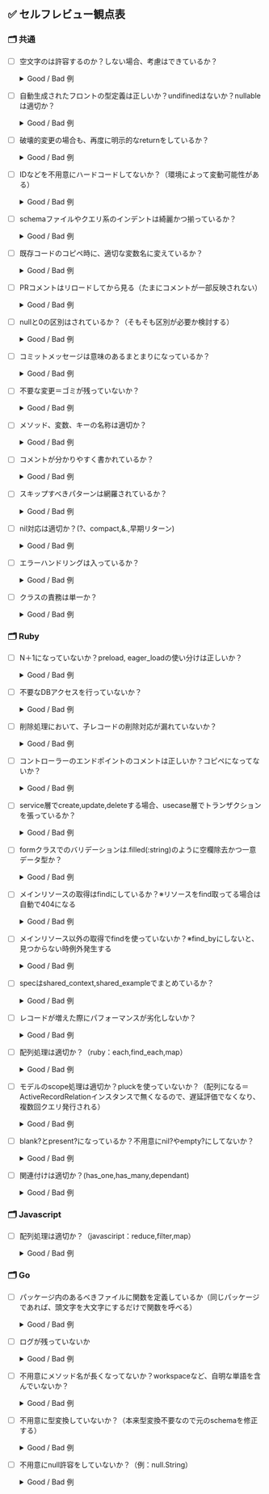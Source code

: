 ## ✅ セルフレビュー観点表


### 🗂 共通
- [ ] 空文字のは許容するのか？しない場合、考慮はできているか？
  <details>
    <summary>Good / Bad 例</summary>

    ✅ **Good**  
    - 例1  
    - 例2  

    ❌ **Bad**  
    - 例1  
    - 例2  
  </details>

- [ ] 自動生成されたフロントの型定義は正しいか？undifinedはないか？nullableは適切か？
  <details>
    <summary>Good / Bad 例</summary>

    ✅ **Good**  
    - 例1  
    - 例2  

    ❌ **Bad**  
    - 例1  
    - 例2  
  </details>

- [ ] 破壊的変更の場合も、再度に明示的なreturnをしているか？
  <details>
    <summary>Good / Bad 例</summary>

    ✅ **Good**  
    - 例1  
    - 例2  

    ❌ **Bad**  
    - 例1  
    - 例2  
  </details>

- [ ] IDなどを不用意にハードコードしてないか？（環境によって変動可能性がある）
  <details>
    <summary>Good / Bad 例</summary>

    ✅ **Good**  
    - 例1  
    - 例2  

    ❌ **Bad**  
    - 例1  
    - 例2  
  </details>

- [ ] schemaファイルやクエリ系のインデントは綺麗かつ揃っているか？
  <details>
    <summary>Good / Bad 例</summary>

    ✅ **Good**  
    - 例1  
    - 例2  

    ❌ **Bad**  
    - 例1  
    - 例2  
  </details>

- [ ] 既存コードのコピペ時に、適切な変数名に変えているか？
  <details>
    <summary>Good / Bad 例</summary>

    ✅ **Good**  
    - 例1  
    - 例2  

    ❌ **Bad**  
    - 例1  
    - 例2  
  </details>

- [ ] PRコメントはリロードしてから見る（たまにコメントが一部反映されない）
  <details>
    <summary>Good / Bad 例</summary>

    ✅ **Good**  
    - 例1  
    - 例2  

    ❌ **Bad**  
    - 例1  
    - 例2  
  </details>

- [ ] nullと0の区別はされているか？（そもそも区別が必要か検討する）
  <details>
    <summary>Good / Bad 例</summary>

    ✅ **Good**  
    - 例1  
    - 例2  

    ❌ **Bad**  
    - 例1  
    - 例2  
  </details>

- [ ] コミットメッセージは意味のあるまとまりになっているか？
  <details>
    <summary>Good / Bad 例</summary>

    ✅ **Good**  
    - 例1  
    - 例2  

    ❌ **Bad**  
    - 例1  
    - 例2  
  </details>

- [ ] 不要な変更＝ゴミが残っていないか？
  <details>
    <summary>Good / Bad 例</summary>

    ✅ **Good**  
    - 例1  
    - 例2  

    ❌ **Bad**  
    - 例1  
    - 例2  
  </details>

- [ ] メソッド、変数、キーの名称は適切か？
  <details>
    <summary>Good / Bad 例</summary>

    ✅ **Good**  
    - 例1  
    - 例2  

    ❌ **Bad**  
    - 例1  
    - 例2  
  </details>

- [ ] コメントが分かりやすく書かれているか？
  <details>
    <summary>Good / Bad 例</summary>

    ✅ **Good**  
    - 例1  
    - 例2  

    ❌ **Bad**  
    - 例1  
    - 例2  
  </details>

- [ ] スキップすべきパターンは網羅されているか？
  <details>
    <summary>Good / Bad 例</summary>

    ✅ **Good**  
    - 例1  
    - 例2  

    ❌ **Bad**  
    - 例1  
    - 例2  
  </details>

- [ ] nil対応は適切か？(?、compact,&.,早期リターン)
  <details>
    <summary>Good / Bad 例</summary>

    ✅ **Good**  
    - 例1  
    - 例2  

    ❌ **Bad**  
    - 例1  
    - 例2  
  </details>

- [ ] エラーハンドリングは入っているか？
  <details>
    <summary>Good / Bad 例</summary>

    ✅ **Good**  
    - 例1  
    - 例2  

    ❌ **Bad**  
    - 例1  
    - 例2  
  </details>

- [ ] クラスの責務は単一か？
  <details>
    <summary>Good / Bad 例</summary>

    ✅ **Good**  
    - 例1  
    - 例2  

    ❌ **Bad**  
    - 例1  
    - 例2  
  </details>


### 🗂 Ruby
- [ ] N＋1になっていないか？preload, eager_loadの使い分けは正しいか？
  <details>
    <summary>Good / Bad 例</summary>

    ✅ **Good**  
    - 例1  
    - 例2  

    ❌ **Bad**  
    - 例1  
    - 例2  
  </details>

- [ ] 不要なDBアクセスを行っていないか？
  <details>
    <summary>Good / Bad 例</summary>

    ✅ **Good**  
    - 例1  
    - 例2  

    ❌ **Bad**  
    - 例1  
    - 例2  
  </details>

- [ ] 削除処理において、子レコードの削除対応が漏れていないか？
  <details>
    <summary>Good / Bad 例</summary>

    ✅ **Good**  
    - 例1  
    - 例2  

    ❌ **Bad**  
    - 例1  
    - 例2  
  </details>

- [ ] コントローラーのエンドポイントのコメントは正しいか？コピペになってないか？
  <details>
    <summary>Good / Bad 例</summary>

    ✅ **Good**  
    - 例1  
    - 例2  

    ❌ **Bad**  
    - 例1  
    - 例2  
  </details>

- [ ] service層でcreate,update,deleteする場合、usecase層でトランザクションを張っているか？
  <details>
    <summary>Good / Bad 例</summary>

    ✅ **Good**  
    - 例1  
    - 例2  

    ❌ **Bad**  
    - 例1  
    - 例2  
  </details>

- [ ] formクラスでのバリデーションは.filled(:string)のように空欄除去かつ一意データ型か？
  <details>
    <summary>Good / Bad 例</summary>

    ✅ **Good**  
    - 例1  
    - 例2  

    ❌ **Bad**  
    - 例1  
    - 例2  
  </details>

- [ ] メインリソースの取得はfindにしているか？※リソースをfind取ってる場合は自動で404になる
  <details>
    <summary>Good / Bad 例</summary>

    ✅ **Good**  
    - 例1  
    - 例2  

    ❌ **Bad**  
    - 例1  
    - 例2  
  </details>

- [ ] メインリソース以外の取得でfindを使っていないか？※find_byにしないと、見つからない時例外発生する
  <details>
    <summary>Good / Bad 例</summary>

    ✅ **Good**  
    - 例1  
    - 例2  

    ❌ **Bad**  
    - 例1  
    - 例2  
  </details>

- [ ] specはshared_context,shared_exampleでまとめているか？
  <details>
    <summary>Good / Bad 例</summary>

    ✅ **Good**  
    - 例1  
    - 例2  

    ❌ **Bad**  
    - 例1  
    - 例2  
  </details>

- [ ] レコードが増えた際にパフォーマンスが劣化しないか？
  <details>
    <summary>Good / Bad 例</summary>

    ✅ **Good**  
    - 例1  
    - 例2  

    ❌ **Bad**  
    - 例1  
    - 例2  
  </details>

- [ ] 配列処理は適切か？（ruby：each,find_each,map）
  <details>
    <summary>Good / Bad 例</summary>

    ✅ **Good**  
    - 例1  
    - 例2  

    ❌ **Bad**  
    - 例1  
    - 例2  
  </details>

- [ ] モデルのscope処理は適切か？pluckを使っていないか？（配列になる＝ActiveRecordRelationインスタンスで無くなるので、遅延評価でなくなり、複数回クエリ発行される）
  <details>
    <summary>Good / Bad 例</summary>

    ✅ **Good**  
    - 例1  
    - 例2  

    ❌ **Bad**  
    - 例1  
    - 例2  
  </details>

- [ ] blank?とpresent?になっているか？不用意にnil?やempty?にしてないか？
  <details>
    <summary>Good / Bad 例</summary>

    ✅ **Good**  
    - 例1  
    - 例2  

    ❌ **Bad**  
    - 例1  
    - 例2  
  </details>

- [ ] 関連付けは適切か？(has_one,has_many,dependant)
  <details>
    <summary>Good / Bad 例</summary>

    ✅ **Good**  
    - 例1  
    - 例2  

    ❌ **Bad**  
    - 例1  
    - 例2  
  </details>


### 🗂 Javascript
- [ ] 配列処理は適切か？（javasciript：reduce,filter,map）
  <details>
    <summary>Good / Bad 例</summary>

    ✅ **Good**  
    - 例1  
    - 例2  

    ❌ **Bad**  
    - 例1  
    - 例2  
  </details>


### 🗂 Go
- [ ] パッケージ内のあるべきファイルに関数を定義しているか（同じパッケージであれば、頭文字を大文字にするだけで関数を呼べる）
  <details>
    <summary>Good / Bad 例</summary>

    ✅ **Good**  
    - 例1  
    - 例2  

    ❌ **Bad**  
    - 例1  
    - 例2  
  </details>

- [ ] ログが残っていないか
  <details>
    <summary>Good / Bad 例</summary>

    ✅ **Good**  
    - 例1  
    - 例2  

    ❌ **Bad**  
    - 例1  
    - 例2  
  </details>

- [ ] 不用意にメソッド名が長くなってないか？workspaceなど、自明な単語を含んでいないか？
  <details>
    <summary>Good / Bad 例</summary>

    ✅ **Good**  
    - 例1  
    - 例2  

    ❌ **Bad**  
    - 例1  
    - 例2  
  </details>

- [ ] 不用意に型変換していないか？（本来型変換不要なので元のschemaを修正する）
  <details>
    <summary>Good / Bad 例</summary>

    ✅ **Good**  
    - 例1  
    - 例2  

    ❌ **Bad**  
    - 例1  
    - 例2  
  </details>

- [ ] 不用意にnull許容をしていないか？（例：null.String）
  <details>
    <summary>Good / Bad 例</summary>

    ✅ **Good**  
    - 例1  
    - 例2  

    ❌ **Bad**  
    - 例1  
    - 例2  
  </details>

